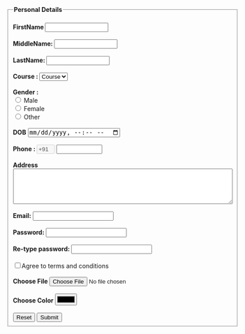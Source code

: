 
<!DOCTYPE html>
<html lang="en">
<head>
    <meta charset="UTF-8">
    <meta http-equiv="X-UA-Compatible" content="IE=edge">
    <meta name="viewport" content="width=device-width, initial-scale=1.0">
    <title>Document</title>
</head>
<body>
        <form>     
        <fieldset>
            <legend><b>Personal Details </b></legend> <br> 
            <b> <label> FirstName </label>  </b>       
        <input type="text" name="firstname" size="15"/> <br> <br>  
        <b> <label> MiddleName: </label> </b>     
        <input type="text" name="middlename" size="15"/> <br> <br>  
        <b> <label> LastName: </label> </b>        
        <input type="text" name="lastname" size="15"/> <br> <br>  
        <label>   
       <b> Course :  </b>  
        </label>   
        <select>  
        <option value="Course">Course</option>  
        <option value="BCA">BCA</option>  
        <option value="BBA">BBA</option> 
        <option value="B.com">B.com</option> 
        <option value="B.Tech">B.Tech</option>  
        <option value="MBA">MBA</option>  
        <option value="MCA">MCA</option>  
        <option value="M.Tech">M.Tech</option>
        <option value="M.Phil">M.Phil</option>
        <option value="PhD">PhD</option>  
        </select>  
        <br>  
        <br>  
        <label>   
        <b>Gender :</b>  
        </label for="gender" ><br>  
        <input type="radio" name="gender"/> Male <br>  
        <input type="radio" name="gender"/> Female <br>  
        <input type="radio" name="gender"/> Other  
        <br>  
        <br>  
         <b> <label >DOB</label></b>
          <input type="datetime-local" name="" id="">
          <br> <br>
        <label>   
       <b> Phone : </b> 
        </label>  
        <input type="text" name="country code"  value="+91" size="2" disabled/>   
        <input type="tel" name="phone" maxlength="10"  size="10"/> <br> <br>  
        <b><label for="">Address </label></b>
        <br>  
        <textarea cols="60" rows="5" value="address">  
        </textarea>  
        <br> <br>  
        <b> <label>Email:</label> </b>
        <input type="email" id="email" name="email"/> <br>    
        <br>  
       <b> <label for="">Password:</label> </b>
        <input type="Password" id="pass" name="pass"> <br>   
        <br>  
        <b> <label for="">Re-type password:</label> </b>
        <input type="Password" id="repass" name="repass"> <br> <br>
        <input type="checkbox" name="" id="">Agree to terms and conditions
        <br><br>
        <b> <label for="">Choose File</label> </b>
        <input type="file" name="" id="">
        <br><br>
        <b> <label for="">Choose Color</label> </b>
        <input type="color" name="" id="">
        <br><br>
        <input type="reset" value="Reset"/> 
        <input type="button" value="Submit"/>  
        </fieldset>
        </form>  
</body>
</html>
